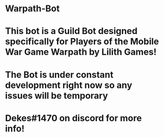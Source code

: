 # Warpath-Bot
#
# This bot is a Guild Bot designed specifically for Players of the Mobile War Game Warpath by Lilith Games!
#
# The Bot is under constant development right now so any issues will be temporary
#
# Dekes#1470 on discord for more info!
